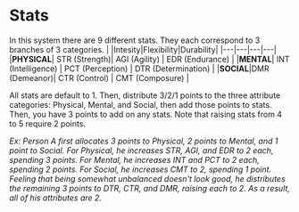 # Stats
In this system there are 9 different stats. They each correspond to 3 branches of 3 categories.
| |Intesity|Flexibility|Durability|
|---|---|---|---|
|**PHYSICAL**| STR (Strength)| AGI (Agility) | EDR (Endurance) |
|**MENTAL**| INT (Intelligence) | PCT (Perception) | DTR (Determination) |
|**SOCIAL**|DMR (Demeanor)| CTR (Control) | CMT (Composure) |

All stats are default to 1. Then, distribute 3/2/1 points to the three attribute categories: Physical, Mental, and Social, then add those points to stats. Then, you have 3 points to add on any stats. Note that raising stats from 4 to 5 require 2 points.

*Ex: Person A first allocates 3 points to Physical, 2 points to Mental, and 1 point to Social. For Physical, he increases STR, AGI, and EDR to 2 each, spending 3 points. For Mental, he increases INT and PCT to 2 each, spending 2 points. For Social, he increases CMT to 2, spending 1 point. Feeling that being somewhat unbalanced doesn't look good, he distributes the remaining 3 points to DTR, CTR, and DMR, raising each to 2. As a result, all of his attributes are 2.*